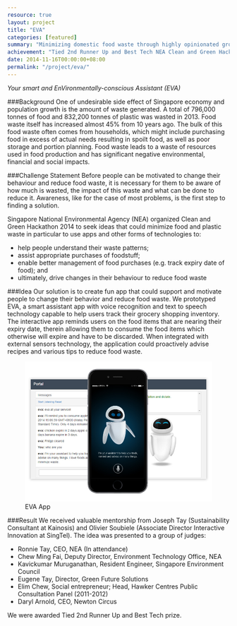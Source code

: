 ```yaml
---
resource: true
layout: project
title: "EVA"
categories: [featured]
summary: "Minimizing domestic food waste through highly opinionated grocery tracking, reminder and educational app."
achievement: "Tied 2nd Runner Up and Best Tech NEA Clean and Green Hackathon 2014"
date: 2014-11-16T00:00:00+08:00
permalink: "/project/eva/"
---
```


*Your smart and EnVironmentally-conscious Assistant (EVA)*

###Background
One of undesirable side effect of Singapore economy and population growth is the amount of waste generated. A total of 796,000 tonnes of food and 832,200 tonnes of plastic was wasted in 2013. Food waste itself has increased almost 45% from 10 years ago. The bulk of this food waste often comes from households, which might include purchasing food in excess of actual needs resulting in spoilt food, as well as poor storage and portion planning. Food waste leads to a waste of resources used in food production and has significant negative environmental, financial and social impacts. 

###Challenge Statement
Before people can be motivated to change their behaviour and reduce food waste, it is necessary for them to be aware of how much is wasted, the impact of this waste and what can be done to reduce it. Awareness, like for the case of most problems, is the first step to finding a solution.

Singapore National Environmental Agency (NEA) organized Clean and Green Hackathon 2014 to seek ideas that could minimize food and plastic waste in particular to use apps and other forms of technologies to:

  * help people understand their waste patterns;
  * assist appropriate purchases of foodstuff;
  * enable better management of food purchases (e.g. track expiry date of food); and
  * ultimately, drive changes in their behaviour to reduce food waste

###Idea
Our solution is to create fun app that could support and motivate people to change their behavior and reduce food waste. We prototyped EVA, a smart assistant app with voice recognition and text to speech technology capable to help users track their grocery shopping inventory. The interactive app reminds users on the food items that are nearing their expiry date, therein allowing them to consume the food items which otherwise will expire and have to be discarded. When integrated with external sensors technology, the application could proactively advise recipes and various tips to reduce food waste.

<figure >
	<img src="/images/Project-Eva.jpg" alt="image">
	<figcaption>EVA App</figcaption>
</figure>

###Result
We received valuable mentorship from Joseph Tay (Sustainability Consultant at Kainosis) and Olivier Soubiele
(Associate Director Interactive Innovation at SingTel). The idea was presented to a group of judges:

  * Ronnie Tay, CEO, NEA (In attendance)
  * Chew Ming Fai, Deputy Director, Environment Technology Office, NEA
  * Kavickumar Muruganathan, Resident Engineer, Singapore Environment Council
  * Eugene Tay, Director, Green Future Solutions
  * Elim Chew, Social entrepreneur; Head, Hawker Centres Public Consultation Panel (2011-2012)
  * Daryl Arnold, CEO, Newton Circus

We were awarded Tied 2nd Runner Up and Best Tech prize.